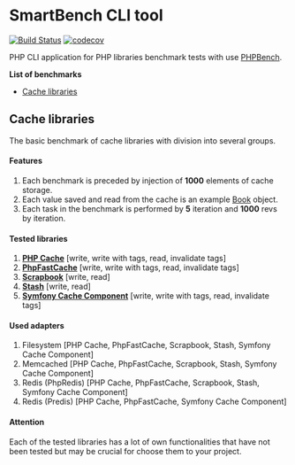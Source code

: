 # SmartBench CLI tool
[![Build Status](https://travis-ci.com/pawel-brzezinski/smart-bench-cli.svg?branch=master)](https://travis-ci.com/pawel-brzezinski/smart-bench-cli) [![codecov](https://codecov.io/gh/pawel-brzezinski/smart-bench-cli/branch/master/graph/badge.svg)](https://codecov.io/gh/pawel-brzezinski/smart-bench-cli)

PHP CLI application for PHP libraries benchmark tests with use [PHPBench](https://phpbench.readthedocs.io).

**List of benchmarks**
* [Cache libraries](#cache-libraries)

## Cache libraries
The basic benchmark of cache libraries with division into several groups.

#### Features
1. Each benchmark is preceded by injection of **1000** elements of cache storage.
2. Each value saved and read from the cache is an example [Book](src/Model/Book.php) object.
3. Each task in the benchmark is performed by **5** iteration and **1000** revs by iteration.

#### Tested libraries
1. **[PHP Cache](https://www.php-cache.com/)** [write, write with tags, read, invalidate tags]
2. **[PhpFastCache](https://www.phpfastcache.com/)** [write, write with tags, read, invalidate tags]
3. **[Scrapbook](https://www.scrapbook.cash/)** [write, read]
4. **[Stash](https://www.stashphp.com/)** [write, read]
5. **[Symfony Cache Component](https://github.com/symfony/cache)** [write, write with tags, read, invalidate tags]

#### Used adapters
1. Filesystem [PHP Cache, PhpFastCache, Scrapbook, Stash, Symfony Cache Component]
2. Memcached [PHP Cache, PhpFastCache, Scrapbook, Stash, Symfony Cache Component]
3. Redis (PhpRedis) [PHP Cache, PhpFastCache, Scrapbook, Stash, Symfony Cache Component]
4. Redis (Predis) [PHP Cache, PhpFastCache, Symfony Cache Component]

#### Attention
Each of the tested libraries has a lot of own functionalities that have not been tested but may be crucial for choose them to your project.
